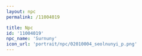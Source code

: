 ```yaml
---
layout: npc
permalink: /11004019

title: Npc
id: '11004019'
npc_name: 'Surnuny'
icon_url: 'portrait/npc/02010004_seolnunyi_p.png'
---
```

